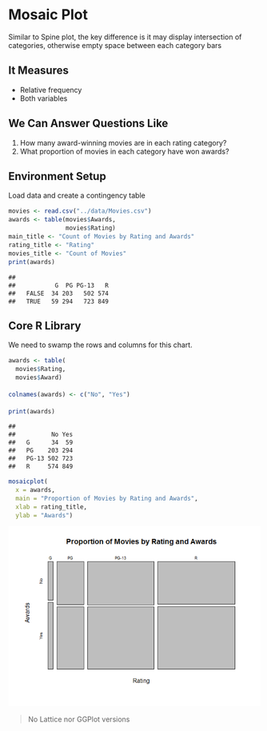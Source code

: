 # Mosaic Plot

Similar to Spine plot, the key difference is it may display intersection of categories, otherwise empty space between each category bars


## It Measures

* Relative frequency
* Both variables

## We Can Answer Questions Like

  1. How many award-winning movies are in each rating category?
  2. What proportion of movies in each category have won awards?


## Environment Setup

Load data and create a contingency table

``` r
movies <- read.csv("../data/Movies.csv")
awards <- table(movies$Awards,
                movies$Rating)
main_title <- "Count of Movies by Rating and Awards"
rating_title <- "Rating"
movies_title <- "Count of Movies"
print(awards)
```

    ##        
    ##           G  PG PG-13   R
    ##   FALSE  34 203   502 574
    ##   TRUE   59 294   723 849


## Core R Library

We need to swamp the rows and columns for this chart.

``` r
awards <- table(
  movies$Rating,
  movies$Award)

colnames(awards) <- c("No", "Yes")

print(awards)
```

    ##        
    ##          No Yes
    ##   G      34  59
    ##   PG    203 294
    ##   PG-13 502 723
    ##   R     574 849


``` r
mosaicplot(
  x = awards,
  main = "Proportion of Movies by Rating and Awards",
  xlab = rating_title,
  ylab = "Awards")
```

![](../../images/statistics/mosaic_plot_1.png)


> No Lattice nor GGPlot versions